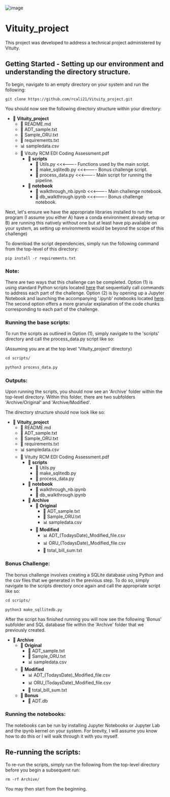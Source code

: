 ![image](https://github.com/rcali21/Vituity_project/assets/71532882/d0308d31-3eea-4049-b257-6c3a7ed5df58)
# Vituity_project 

This project was developed to address a technical project administered by Vituity.

## Getting Started - Setting up our environment and understanding the directory structure.

To begin, navigate to an empty directory on your system and run the following:

````
git clone https://github.com/rcali21/Vituity_project.git
````

You should now see the following directory structure within your directory:

- 📂 **Vituity_project**
  - 📄 README.md
  - 📄 ADT_sample.txt
  - 📄 Sample_ORU.txt
  - 📄 requirements.txt
  - 📊 sampledata.csv
  - 📄 Vituity RCM EDI Coding Assessment.pdf
    - 📂 **scripts**
      - 🐍 Utils.py <<<---- Functions used by the main script.
      - 🐍 make_sqlitedb.py <<<---- Bonus challenge script.
      - 🐍 process_data.py <<<---- Main script for running the pipeline.
    - 📂 **notebook**
      - 📓 walkthrough_nb.ipynb <<<---- Main challenge notebook.
      - 📓 db_walkthrough.ipynb <<<---- Bonus challenge notebook.


Next, let's ensure we have the appropriate libraries installed to run the program (I assume you either A) have a conda environment already setup or B) are running this natively without one but at least have pip available on your system, as setting up environments would be beyond the scope of this challenge)

To download the script dependencies, simply run the following command from the top-level of this directory:

````
pip install -r requirements.txt
````


### Note: 
There are two ways that this challenge can be completed. Option (1) is using standard Python scripts located [here](https://github.com/rcali21/Vituity_project/tree/main/scripts) that sequentially call commands to address each part of the challenge. Option (2) is by opening up a Jupyter Notebook and launching the accompanying '.ipynb' notebooks located [here](https://github.com/rcali21/Vituity_project/tree/main/notebook). The second option offers a more granular explanation of the code chunks corresponding to each part of the challenge.


### Running the base scripts:

To run the scripts as outlined in Option (1), simply navigate to the 'scripts' directory and call the process_data.py script like so:

(Assuming you are at the top level 'Vituity_project' directory)

````md
cd scripts/

python3 process_data.py
````

### Outputs:
Upon running the scripts, you should now see an 'Archive' folder within the top-level directory. Within this folder, there are two subfolders 'Archive/Original' and 'Archive/Modified'.

The directory structure should now look like so:

- 📂 **Vituity_project**
  - 📄 README.md
  - 📄 ADT_sample.txt
  - 📄 Sample_ORU.txt
  - 📄 requirements.txt
  - 📊 sampledata.csv
  - 📄 Vituity RCM EDI Coding Assessment.pdf
    - 📂 **scripts**
      - 🐍 Utils.py 
      - 🐍 make_sqlitedb.py 
      - 🐍 process_data.py 
    - 📂 **notebook**
      - 📓 walkthrough_nb.ipynb
      - 📓 db_walkthrough.ipynb
    - 📂 **Archive**
      - 📂 **Original**
        - 📄 ADT_sample.txt
        - 📄 Sample_ORU.txt
        - 📊 sampledata.csv
      - 📂 **Modified**
        - 📊 ADT_(TodaysDate)_Modified_file.csv
        - 📊 ORU_(TodaysDate)_Modified_file.csv
        - 📄 total_bill_sum.txt
     


### Bonus Challenge:

The bonus challenge involves creating a SQLite database using Python and the csv files that we generated in the previous step. To do so, simply navigate to the scripts directory once again and call the appropriate script like so:

````md
cd scripts/

python3 make_sqllitedb.py
````

After the script has finished running you will now see the following 'Bonus' subfolder and SQL database file within the 'Archive' folder that we previously created.

  - 📂 **Archive**
    - 📂 **Original**
      - 📄 ADT_sample.txt
      - 📄 Sample_ORU.txt
      - 📊 sampledata.csv
    - 📂 **Modified**
      - 📊 ADT_(TodaysDate)_Modified_file.csv
      - 📊 ORU_(TodaysDate)_Modified_file.csv
      - 📄 total_bill_sum.txt
    - 📂 **Bonus**
      - 💾 ADT.db
     

### Running the notebooks:
The notebooks can be run by installing Jupyter Notebooks or Jupyter Lab and the ipynb kernel on your system. For brevity, I will assume you know how to do this or I will walk through it with you myself.


## Re-running the scripts:
To re-run the scripts, simply run the following from the top-level directory before you begin a subsequent run:

`rm -rf Archive/`

You may then start from the beginning.

